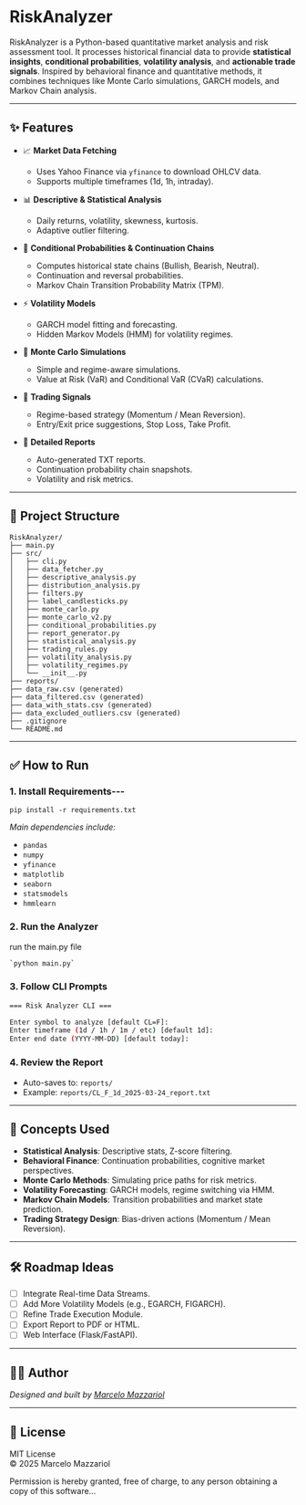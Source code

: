 # RiskAnalyzer

RiskAnalyzer is a Python-based quantitative market analysis and risk assessment tool. It processes historical financial data to provide **statistical insights**, **conditional probabilities**, **volatility analysis**, and **actionable trade signals**. Inspired by behavioral finance and quantitative methods, it combines techniques like Monte Carlo simulations, GARCH models, and Markov Chain analysis.

---

## ✨ Features

- 📈 **Market Data Fetching**
  - Uses Yahoo Finance via `yfinance` to download OHLCV data.
  - Supports multiple timeframes (1d, 1h, intraday).

- 📊 **Descriptive & Statistical Analysis**
  - Daily returns, volatility, skewness, kurtosis.
  - Adaptive outlier filtering.

- 🔗 **Conditional Probabilities & Continuation Chains**
  - Computes historical state chains (Bullish, Bearish, Neutral).
  - Continuation and reversal probabilities.
  - Markov Chain Transition Probability Matrix (TPM).

- ⚡ **Volatility Models**
  - GARCH model fitting and forecasting.
  - Hidden Markov Models (HMM) for volatility regimes.

- 🎲 **Monte Carlo Simulations**
  - Simple and regime-aware simulations.
  - Value at Risk (VaR) and Conditional VaR (CVaR) calculations.

- 🚀 **Trading Signals**
  - Regime-based strategy (Momentum / Mean Reversion).
  - Entry/Exit price suggestions, Stop Loss, Take Profit.

- 📄 **Detailed Reports**
  - Auto-generated TXT reports.
  - Continuation probability chain snapshots.
  - Volatility and risk metrics.

---

## 📂 Project Structure
```text
RiskAnalyzer/
├── main.py
├── src/
│   ├── cli.py
│   ├── data_fetcher.py
│   ├── descriptive_analysis.py
│   ├── distribution_analysis.py
│   ├── filters.py
│   ├── label_candlesticks.py
│   ├── monte_carlo.py
│   ├── monte_carlo_v2.py
│   ├── conditional_probabilities.py
│   ├── report_generator.py
│   ├── statistical_analysis.py
│   ├── trading_rules.py
│   ├── volatility_analysis.py
│   ├── volatility_regimes.py
│   └── __init__.py
├── reports/
├── data_raw.csv (generated)
├── data_filtered.csv (generated)
├── data_with_stats.csv (generated)
├── data_excluded_outliers.csv (generated)
├── .gitignore
└── README.md 
```

---

## ✅ How to Run

### 1. Install Requirements---
```
pip install -r requirements.txt
```

*Main dependencies include:*
- `pandas`
- `numpy`
- `yfinance`
- `matplotlib`
- `seaborn`
- `statsmodels`
- `hmmlearn`

### 2. Run the Analyzer
run the main.py file
```bash
`python main.py`
```

### 3. Follow CLI Prompts
```bash
=== Risk Analyzer CLI ===

Enter symbol to analyze [default CL=F]: 
Enter timeframe (1d / 1h / 1m / etc) [default 1d]: 
Enter end date (YYYY-MM-DD) [default today]: 
```

### 4. Review the Report
- Auto-saves to: `reports/`
- Example: `reports/CL_F_1d_2025-03-24_report.txt`

---

## 🧠 Concepts Used

- **Statistical Analysis**: Descriptive stats, Z-score filtering.
- **Behavioral Finance**: Continuation probabilities, cognitive market perspectives.
- **Monte Carlo Methods**: Simulating price paths for risk metrics.
- **Volatility Forecasting**: GARCH models, regime switching via HMM.
- **Markov Chain Models**: Transition probabilities and market state prediction.
- **Trading Strategy Design**: Bias-driven actions (Momentum / Mean Reversion).

---

## 🛠️ Roadmap Ideas

- [ ] Integrate Real-time Data Streams.
- [ ] Add More Volatility Models (e.g., EGARCH, FIGARCH).
- [ ] Refine Trade Execution Module.
- [ ] Export Report to PDF or HTML.
- [ ] Web Interface (Flask/FastAPI).

---

## 👨‍💻 Author

*Designed and built by [Marcelo Mazzariol](https://github.com/mazzara)*

---

## 📜 License

MIT License  
© 2025 Marcelo Mazzariol

Permission is hereby granted, free of charge, to any person obtaining a copy of this software...

